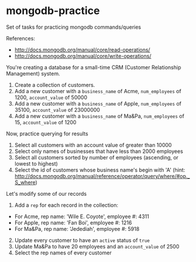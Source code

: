 mongodb-practice
================

Set of tasks for practicing mongodb commands/queries

References: 
* http://docs.mongodb.org/manual/core/read-operations/
* http://docs.mongodb.org/manual/core/write-operations/

You're creating a database for a small-time CRM (Customer Relationship Management) system.

1. Create a collection of customers.
2. Add a new customer with a `business_name` of Acme, `num_employees` of 1200, `account_value` of 50000
3. Add a new customer with a `business_name` of Apple, `num_employees` of 35100, `account_value` of 23000000
4. Add a new customer with a `business_name` of Ma&Pa, `num_employees` of 15, `account_value` of 1200
 
Now, practice querying for results
1. Select all customers with an account value of greater than 10000
2. Select only names of businesses that have less than 2000 employees
3. Select all customers sorted by number of employees (ascending, or lowest to highest)
4. Select the id of customers whose business name's begin with 'A' (hint: http://docs.mongodb.org/manual/reference/operator/query/where/#op._S_where)

Let's modify some of our records

1. Add a `rep` for each record in the collection:
  * For Acme, rep name: 'Wile E. Coyote', employee #: 4311
  * For Apple, rep name: 'Fan Boi', employee #: 1216
  * For Ma&Pa, rep name: 'Jedediah', employee #: 5918
2. Update every customer to have an `active` status of `true`
3. Update Ma&Pa to have 20 employees and an `account_value` of 2500
4. Select the rep names of every customer





